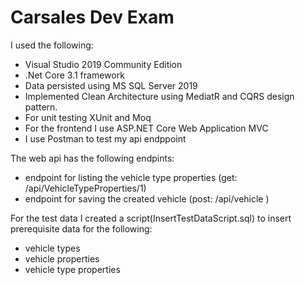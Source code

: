 # Carsales Dev Exam

I used the following:
 - Visual Studio 2019 Community Edition
 - .Net Core 3.1 framework
 - Data persisted using MS SQL Server 2019
 - Implemented Clean Architecture using MediatR and CQRS design pattern.
 - For unit testing XUnit and Moq
 - For the frontend I use ASP.NET Core Web Application MVC
 - I use Postman to test my api endppoint

 The web api has the following endpints:
  - endpoint for listing the vehicle type properties (get: /api/VehicleTypeProperties/1)
  - endpoint for saving the created vehicle (post: /api/vehicle )

  For the test data I created a script(InsertTestDataScript.sql) to insert prerequisite data for the following:
  - vehicle types
  - vehicle properties
  - vehicle type properties

